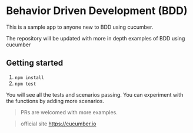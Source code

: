 # Behavior Driven Development (BDD)
This is a sample app to anyone new to BDD using cucumber.


The repository will be updated with more in depth examples of BDD using cucumber

## Getting started
1. ` npm install `
2. ` npm test `

You will see all the tests and scenarios passing. You can experiment with the functions by adding more scenarios.

>PRs are welcomed with more examples.

> official site https://cucumber.io
